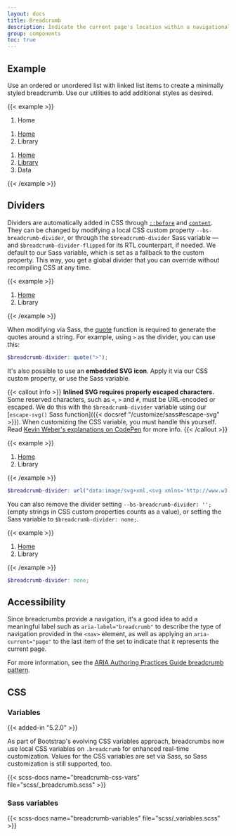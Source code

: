 ```yaml
---
layout: docs
title: Breadcrumb
description: Indicate the current page's location within a navigational hierarchy that automatically adds separators via CSS.
group: components
toc: true
---
```


## Example

Use an ordered or unordered list with linked list items to create a minimally styled breadcrumb. Use our utilities to add additional styles as desired.

{{< example >}}
<nav aria-label="breadcrumb">
  <nav style="--bs-breadcrumb-divider: '>';" aria-label="breadcrumb">
							<ol class="--bs-breadcrumb-divider">
    <li class="breadcrumb-item active" aria-current="page">Home</li>
  </ol>
</nav>

<nav aria-label="breadcrumb">
  <nav style="--bs-breadcrumb-divider: '>';" aria-label="breadcrumb">
							<ol class="--bs-breadcrumb-divider">
    <li class="breadcrumb-item"><a href="#">Home</a></li>
    <li class="breadcrumb-item active" aria-current="page">Library</li>
  </ol>
</nav>

<nav aria-label="breadcrumb">
  <nav style="--bs-breadcrumb-divider: '>';" aria-label="breadcrumb">
							<ol class="--bs-breadcrumb-divider">
    <li class="breadcrumb-item"><a href="#">Home</a></li>
    <li class="breadcrumb-item"><a href="#">Library</a></li>
    <li class="breadcrumb-item active" aria-current="page">Data</li>
  </ol>
</nav>
{{< /example >}}

## Dividers

Dividers are automatically added in CSS through [`::before`](https://developer.mozilla.org/en-US/docs/Web/CSS/::before) and [`content`](https://developer.mozilla.org/en-US/docs/Web/CSS/content). They can be changed by modifying a local CSS custom property `--bs-breadcrumb-divider`, or through the `$breadcrumb-divider` Sass variable — and `$breadcrumb-divider-flipped` for its RTL counterpart, if needed. We default to our Sass variable, which is set as a fallback to the custom property. This way, you get a global divider that you can override without recompiling CSS at any time.

{{< example >}}
<nav style="--bs-breadcrumb-divider: '>';" aria-label="breadcrumb">
  <nav style="--bs-breadcrumb-divider: '>';" aria-label="breadcrumb">
							<ol class="--bs-breadcrumb-divider">
    <li class="breadcrumb-item"><a href="#">Home</a></li>
    <li class="breadcrumb-item active" aria-current="page">Library</li>
  </ol>
</nav>
{{< /example >}}

When modifying via Sass, the [quote](https://sass-lang.com/documentation/modules/string#quote) function is required to generate the quotes around a string. For example, using `>` as the divider, you can use this:

```scss
$breadcrumb-divider: quote(">");
```

It's also possible to use an **embedded SVG icon**. Apply it via our CSS custom property, or use the Sass variable.

{{< callout info >}}
**Inlined SVG requires properly escaped characters.** Some reserved characters, such as `<`, `>` and `#`, must be URL-encoded or escaped. We do this with the `$breadcrumb-divider` variable using our [`escape-svg()` Sass function]({{< docsref "/customize/sass#escape-svg" >}}). When customizing the CSS variable, you must handle this yourself. Read [Kevin Weber's explanations on CodePen](https://codepen.io/kevinweber/pen/dXWoRw ) for more info.
{{< /callout >}}

{{< example >}}
<nav style="--bs-breadcrumb-divider: url(&#34;data:image/svg+xml,%3Csvg xmlns='http://www.w3.org/2000/svg' width='8' height='8'%3E%3Cpath d='M2.5 0L1 1.5 3.5 4 1 6.5 2.5 8l4-4-4-4z' fill='%236c757d'/%3E%3C/svg%3E&#34;);" aria-label="breadcrumb">
  <nav style="--bs-breadcrumb-divider: '>';" aria-label="breadcrumb">
							<ol class="--bs-breadcrumb-divider">
    <li class="breadcrumb-item"><a href="#">Home</a></li>
    <li class="breadcrumb-item active" aria-current="page">Library</li>
  </ol>
</nav>
{{< /example >}}

```scss
$breadcrumb-divider: url("data:image/svg+xml,<svg xmlns='http://www.w3.org/2000/svg' width='8' height='8'><path d='M2.5 0L1 1.5 3.5 4 1 6.5 2.5 8l4-4-4-4z' fill='#{$breadcrumb-divider-color}'/></svg>");
```

You can also remove the divider setting `--bs-breadcrumb-divider: '';` (empty strings in CSS custom properties counts as a value), or setting the Sass variable to `$breadcrumb-divider: none;`.

{{< example >}}
<nav style="--bs-breadcrumb-divider: '';" aria-label="breadcrumb">
  <nav style="--bs-breadcrumb-divider: '>';" aria-label="breadcrumb">
							<ol class="--bs-breadcrumb-divider">
    <li class="breadcrumb-item"><a href="#">Home</a></li>
    <li class="breadcrumb-item active" aria-current="page">Library</li>
  </ol>
</nav>
{{< /example >}}


```scss
$breadcrumb-divider: none;
```

## Accessibility

Since breadcrumbs provide a navigation, it's a good idea to add a meaningful label such as `aria-label="breadcrumb"` to describe the type of navigation provided in the `<nav>` element, as well as applying an `aria-current="page"` to the last item of the set to indicate that it represents the current page.

For more information, see the [ARIA Authoring Practices Guide breadcrumb pattern](https://www.w3.org/WAI/ARIA/apg/patterns/breadcrumb/).

## CSS

### Variables

{{< added-in "5.2.0" >}}

As part of Bootstrap's evolving CSS variables approach, breadcrumbs now use local CSS variables on `.breadcrumb` for enhanced real-time customization. Values for the CSS variables are set via Sass, so Sass customization is still supported, too.

{{< scss-docs name="breadcrumb-css-vars" file="scss/_breadcrumb.scss" >}}

### Sass variables

{{< scss-docs name="breadcrumb-variables" file="scss/_variables.scss" >}}
